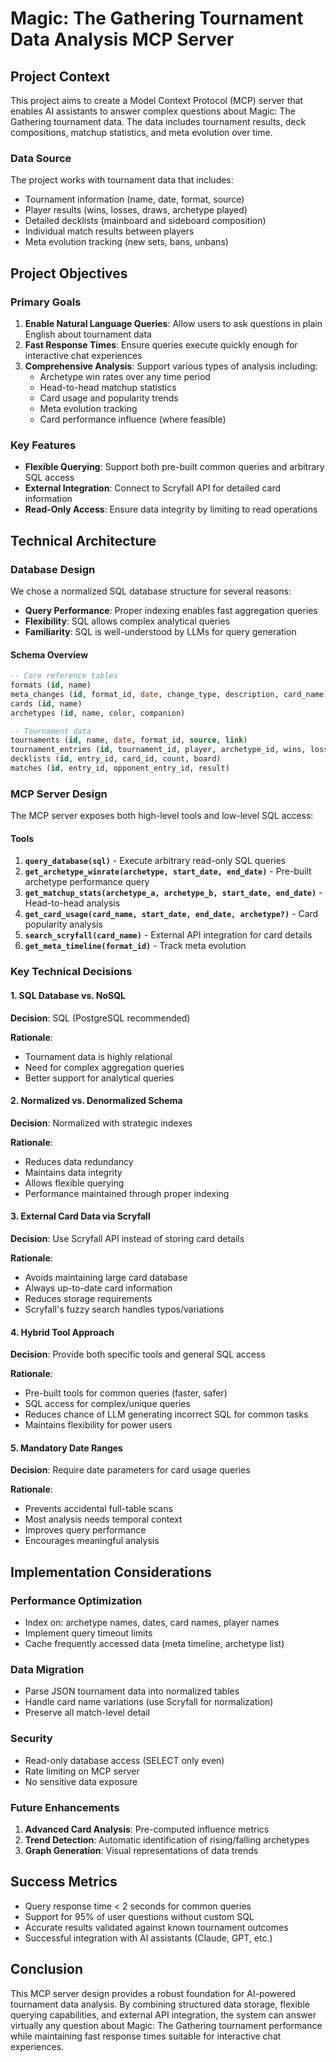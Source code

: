 # Magic: The Gathering Tournament Data Analysis MCP Server

## Project Context

This project aims to create a Model Context Protocol (MCP) server that enables AI assistants to answer complex questions about Magic: The Gathering tournament data. The data includes tournament results, deck compositions, matchup statistics, and meta evolution over time.

### Data Source
The project works with tournament data that includes:
- Tournament information (name, date, format, source)
- Player results (wins, losses, draws, archetype played)
- Detailed decklists (mainboard and sideboard composition)
- Individual match results between players
- Meta evolution tracking (new sets, bans, unbans)

## Project Objectives

### Primary Goals
1. **Enable Natural Language Queries**: Allow users to ask questions in plain English about tournament data
2. **Fast Response Times**: Ensure queries execute quickly enough for interactive chat experiences
3. **Comprehensive Analysis**: Support various types of analysis including:
   - Archetype win rates over any time period
   - Head-to-head matchup statistics
   - Card usage and popularity trends
   - Meta evolution tracking
   - Card performance influence (where feasible)

### Key Features
- **Flexible Querying**: Support both pre-built common queries and arbitrary SQL access
- **External Integration**: Connect to Scryfall API for detailed card information
- **Read-Only Access**: Ensure data integrity by limiting to read operations

## Technical Architecture

### Database Design

We chose a normalized SQL database structure for several reasons:
- **Query Performance**: Proper indexing enables fast aggregation queries
- **Flexibility**: SQL allows complex analytical queries
- **Familiarity**: SQL is well-understood by LLMs for query generation

#### Schema Overview

```sql
-- Core reference tables
formats (id, name)
meta_changes (id, format_id, date, change_type, description, card_name)
cards (id, name)
archetypes (id, name, color, companion)

-- Tournament data
tournaments (id, name, date, format_id, source, link)
tournament_entries (id, tournament_id, player, archetype_id, wins, losses, draws, decklist_url)
decklists (id, entry_id, card_id, count, board)
matches (id, entry_id, opponent_entry_id, result)
```

### MCP Server Design

The MCP server exposes both high-level tools and low-level SQL access:

#### Tools
1. **`query_database(sql)`** - Execute arbitrary read-only SQL queries
2. **`get_archetype_winrate(archetype, start_date, end_date)`** - Pre-built archetype performance query
3. **`get_matchup_stats(archetype_a, archetype_b, start_date, end_date)`** - Head-to-head analysis
4. **`get_card_usage(card_name, start_date, end_date, archetype?)`** - Card popularity analysis
5. **`search_scryfall(card_name)`** - External API integration for card details
6. **`get_meta_timeline(format_id)`** - Track meta evolution

### Key Technical Decisions

#### 1. SQL Database vs. NoSQL

**Decision**: SQL (PostgreSQL recommended)

**Rationale**: 
- Tournament data is highly relational
- Need for complex aggregation queries
- Better support for analytical queries

#### 2. Normalized vs. Denormalized Schema

**Decision**: Normalized with strategic indexes

**Rationale**:
- Reduces data redundancy
- Maintains data integrity
- Allows flexible querying
- Performance maintained through proper indexing

#### 3. External Card Data via Scryfall

**Decision**: Use Scryfall API instead of storing card details

**Rationale**:
- Avoids maintaining large card database
- Always up-to-date card information
- Reduces storage requirements
- Scryfall's fuzzy search handles typos/variations

#### 4. Hybrid Tool Approach

**Decision**: Provide both specific tools and general SQL access

**Rationale**:
- Pre-built tools for common queries (faster, safer)
- SQL access for complex/unique queries
- Reduces chance of LLM generating incorrect SQL for common tasks
- Maintains flexibility for power users

#### 5. Mandatory Date Ranges

**Decision**: Require date parameters for card usage queries

**Rationale**:
- Prevents accidental full-table scans
- Most analysis needs temporal context
- Improves query performance
- Encourages meaningful analysis

## Implementation Considerations

### Performance Optimization
- Index on: archetype names, dates, card names, player names
- Implement query timeout limits
- Cache frequently accessed data (meta timeline, archetype list)

### Data Migration
- Parse JSON tournament data into normalized tables
- Handle card name variations (use Scryfall for normalization)
- Preserve all match-level detail

### Security
- Read-only database access (SELECT only even)
- Rate limiting on MCP server
- No sensitive data exposure

### Future Enhancements
1. **Advanced Card Analysis**: Pre-computed influence metrics
2. **Trend Detection**: Automatic identification of rising/falling archetypes
3. **Graph Generation**: Visual representations of data trends

## Success Metrics
- Query response time < 2 seconds for common queries
- Support for 95% of user questions without custom SQL
- Accurate results validated against known tournament outcomes
- Successful integration with AI assistants (Claude, GPT, etc.)

## Conclusion

This MCP server design provides a robust foundation for AI-powered tournament data analysis. By combining structured data storage, flexible querying capabilities, and external API integration, the system can answer virtually any question about Magic: The Gathering tournament performance while maintaining fast response times suitable for interactive chat experiences.
